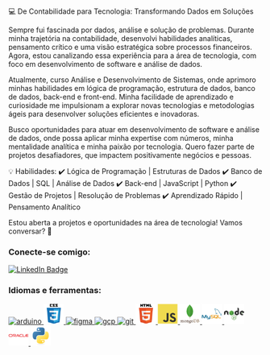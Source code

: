 💻 De Contabilidade para Tecnologia: Transformando Dados em Soluções

Sempre fui fascinada por dados, análise e solução de problemas. Durante minha trajetória na contabilidade, desenvolvi habilidades analíticas, pensamento crítico e uma visão estratégica sobre processos financeiros. Agora, estou canalizando essa experiência para a área de tecnologia, com foco em desenvolvimento de software e análise de dados.

Atualmente, curso Análise e Desenvolvimento de Sistemas, onde aprimoro minhas habilidades em lógica de programação, estrutura de dados, banco de dados, back-end e front-end. Minha facilidade de aprendizado e curiosidade me impulsionam a explorar novas tecnologias e metodologias ágeis para desenvolver soluções eficientes e inovadoras.

Busco oportunidades para atuar em desenvolvimento de software e análise de dados, onde possa aplicar minha expertise com números, minha mentalidade analítica e minha paixão por tecnologia. Quero fazer parte de projetos desafiadores, que impactem positivamente negócios e pessoas.

💡 Habilidades:
✔️ Lógica de Programação | Estruturas de Dados
✔️ Banco de Dados | SQL | Análise de Dados
✔️ Back-end | JavaScript | Python
✔️ Gestão de Projetos | Resolução de Problemas
✔️ Aprendizado Rápido | Pensamento Analítico

Estou aberta a projetos e oportunidades na área de tecnologia! Vamos conversar? 🚀

<h3 align="left">Conecte-se comigo:</h3> <p align="left"> <a href="https://www.linkedin.com/in/m-augusta-fialho-0a7237178/" target="_blank" rel="noreferrer"> <img src="https://img.shields.io/badge/LinkedIn-0A66C2?style=for-the-badge&logo=linkedin&logoColor=white" alt="LinkedIn Badge"/> </a> <!-- Adicione outros ícones de redes sociais aqui, se desejar --> </p> <h3 align="left">Idiomas e ferramentas:</h3> <p align="left"> <a href="https://www.arduino.cc/" target="_blank" rel="noreferrer"> <img src="https://cdn.worldvectorlogo.com/logos/arduino-1.svg" alt="arduino" width="40" height="40"/> </a> <a href="https://www.w3schools.com/css/" target="_blank" rel="noreferrer"> <img src="https://raw.githubusercontent.com/devicons/devicon/master/icons/css3/css3-original-wordmark.svg" alt="css3" width="40" height="40"/> </a> <a href="https://www.figma.com/" target="_blank" rel="noreferrer"> <img src="https://www.vectorlogo.zone/logos/figma/figma-icon.svg" alt="figma" width="40" height="40"/> </a> <a href="https://cloud.google.com" target="_blank" rel="noreferrer"> <img src="https://www.vectorlogo.zone/logos/google_cloud/google_cloud-icon.svg" alt="gcp" width="40" height="40"/> </a> <a href="https://git-scm.com/" target="_blank" rel="noreferrer"> <img src="https://www.vectorlogo.zone/logos/git-scm/git-scm-icon.svg" alt="git" width="40" height="40"/> </a> <a href="https://www.w3.org/html/" target="_blank" rel="noreferrer"> <img src="https://raw.githubusercontent.com/devicons/devicon/master/icons/html5/html5-original-wordmark.svg" alt="html5" width="40" height="40"/> </a> <a href="https://developer.mozilla.org/en-US/docs/Web/JavaScript" target="_blank" rel="noreferrer"> <img src="https://raw.githubusercontent.com/devicons/devicon/master/icons/javascript/javascript-original.svg" alt="javascript" width="40" height="40"/> </a> <a href="https://www.mongodb.com/" target="_blank" rel="noreferrer"> <img src="https://raw.githubusercontent.com/devicons/devicon/master/icons/mongodb/mongodb-original-wordmark.svg" alt="mongodb" width="40" height="40"/> </a> <a href="https://www.mysql.com/" target="_blank" rel="noreferrer"> <img src="https://raw.githubusercontent.com/devicons/devicon/master/icons/mysql/mysql-original-wordmark.svg" alt="mysql" width="40" height="40"/> </a> <a href="https://nodejs.org" target="_blank" rel="noreferrer"> <img src="https://raw.githubusercontent.com/devicons/devicon/master/icons/nodejs/nodejs-original-wordmark.svg" alt="nodejs" width="40" height="40"/> </a> <a href="https://www.oracle.com/" target="_blank" rel="noreferrer"> <img src="https://raw.githubusercontent.com/devicons/devicon/master/icons/oracle/oracle-original.svg" alt="oracle" width="40" height="40"/> </a> <a href="https://www.python.org" target="_blank" rel="noreferrer"> <img src="https://raw.githubusercontent.com/devicons/devicon/master/icons/python/python-original.svg" alt="python" width="40" height="40"/> </a> </p>
